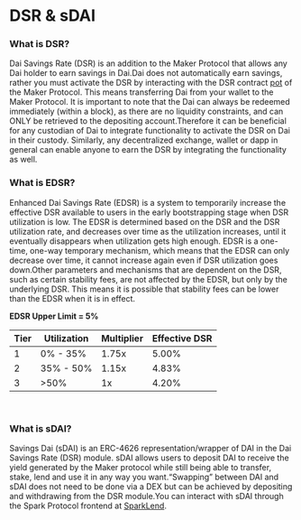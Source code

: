 # DSR & sDAI

### What is DSR? <a href="#what-is-dsr" id="what-is-dsr"></a>

Dai Savings Rate (DSR) is an addition to the Maker Protocol that allows any Dai holder to earn savings in Dai.Dai does not automatically earn savings, rather you must activate the DSR by interacting with the DSR contract [pot](https://etherscan.io/address/0x197e90f9fad81970ba7976f33cbd77088e5d7cf7#code) of the Maker Protocol. This means transferring Dai from your wallet to the Maker Protocol. It is important to note that the Dai can always be redeemed immediately (within a block), as there are no liquidity constraints, and can ONLY be retrieved to the depositing account.Therefore it can be beneficial for any custodian of Dai to integrate functionality to activate the DSR on Dai in their custody. Similarly, any decentralized exchange, wallet or dapp in general can enable anyone to earn the DSR by integrating the functionality as well.​

### What is EDSR? <a href="#what-is-edsr" id="what-is-edsr"></a>

Enhanced Dai Savings Rate (EDSR) is a system to temporarily increase the effective DSR available to users in the early bootstrapping stage when DSR utilization is low. The EDSR is determined based on the DSR and the DSR utilization rate, and decreases over time as the utilization increases, until it eventually disappears when utilization gets high enough. EDSR is a one-time, one-way temporary mechanism, which means that the EDSR can only decrease over time, it cannot increase again even if DSR utilization goes down.Other parameters and mechanisms that are dependent on the DSR, such as certain stability fees, are not affected by the EDSR, but only by the underlying DSR. This means it is possible that stability fees can be lower than the EDSR when it is in effect.​

**EDSR Upper Limit = 5%**

| Tier | Utilization | Multiplier | Effective DSR |
| ---- | ----------- | ---------- | ------------- |
| 1    | 0% - 35%    | 1.75x      | 5.00%         |
| 2    | 35% - 50%   | 1.15x      | 4.83%         |
| 3    | >50%        | 1x         | 4.20%         |

​

### What is sDAI? <a href="#what-is-sdai" id="what-is-sdai"></a>

Savings Dai (sDAI) is an ERC-4626 representation/wrapper of DAI in the Dai Savings Rate (DSR) module. sDAI allows users to deposit DAI to receive the yield generated by the Maker protocol while still being able to transfer, stake, lend and use it in any way you want.“Swapping” between DAI and sDAI does not need to be done via a DEX but can be achieved by depositing and withdrawing from the DSR module.You can interact with sDAI through the Spark Protocol frontend at [SparkLend](https://app.spark.fi/sdai/).

